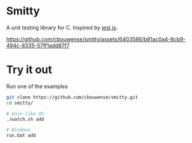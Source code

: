 # Smitty

A unit testing library for C. Inspired by [jest.js](https://jestjs.io/).

https://github.com/cbouwense/smitty/assets/6403586/b81ac0a4-8cb9-494c-8335-57ff1add87f7

# Try it out

Run one of the examples
```bash
git clone https://github.com/cbouwense/smitty.git
cd smitty/

# Unix-like OS
./watch.sh add

# Windows
run.bat add
```
